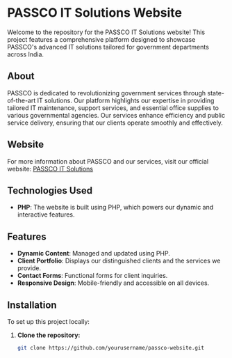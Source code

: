 # PASSCO IT Solutions Website

Welcome to the repository for the PASSCO IT Solutions website! This project features a comprehensive platform designed to showcase PASSCO's advanced IT solutions tailored for government departments across India.

## About

PASSCO is dedicated to revolutionizing government services through state-of-the-art IT solutions. Our platform highlights our expertise in providing tailored IT maintenance, support services, and essential office supplies to various governmental agencies. Our services enhance efficiency and public service delivery, ensuring that our clients operate smoothly and effectively.

## Website

For more information about PASSCO and our services, visit our official website: [PASSCO IT Solutions](https://www.passco.tech)

## Technologies Used

- **PHP**: The website is built using PHP, which powers our dynamic and interactive features.

## Features

- **Dynamic Content**: Managed and updated using PHP.
- **Client Portfolio**: Displays our distinguished clients and the services we provide.
- **Contact Forms**: Functional forms for client inquiries.
- **Responsive Design**: Mobile-friendly and accessible on all devices.

## Installation

To set up this project locally:

1. **Clone the repository:**
   ```bash
   git clone https://github.com/yourusername/passco-website.git
